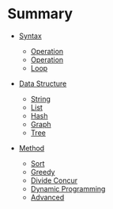 # Summary

* [Syntax](syntax/syntax.md)
  * [Operation](syntax/operation.md)
  * [Operation](syntax/conditional.md)
  * [Loop](syntax/loop.md)

* [Data Structure]()
  * [String](data-structure/string.md)
  * [List](data-structure/list.md)
  * [Hash](data-structure/hash.md)
  * [Graph](data-structure/graph.md)
  * [Tree](data-structure/tree.md)

* [Method]()
  * [Sort](method/sort.md)
  * [Greedy](method/greedy.md)
  * [Divide Concur](method/divide-concur.md)
  * [Dynamic Programming](method/dynamic-programming.md)
  * [Advanced](method/advanced.md)
